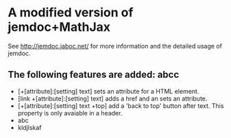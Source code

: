 # A modified version of jemdoc+MathJax
See http://jemdoc.jaboc.net/ for more information and the detailed usage of jemdoc.

The following features are added: abcc
-----------------------------------
- \[\+\[attribute\]\:\[setting\] text\] sets an attribute for a HTML element.
- [link  \+\[attribute\]\:\[setting\] text] adds a href and an sets an attribute.
- [\+\[attribute\]\:\[setting\] text +top] add a 'back to top' button after text. This property is only avaiable in a header.
- abc
- kldjlskaf
